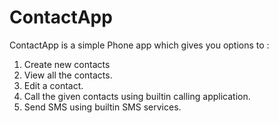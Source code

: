 # ContactApp
ContactApp is a simple Phone app which gives you options to :
1. Create new contacts
2. View all the contacts.
3. Edit a contact.
4. Call the given contacts using builtin calling application.
5. Send SMS using builtin SMS services.
